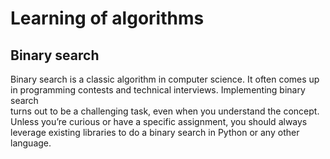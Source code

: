 # Learning of algorithms

## Binary search

Binary search is a classic algorithm in computer science. It often comes up \
in programming contests and technical interviews. Implementing binary search \
turns out to be a challenging task, even when you understand the concept. \
Unless you’re curious or have a specific assignment, you should always \
leverage existing libraries to do a binary search in Python or any other language.
